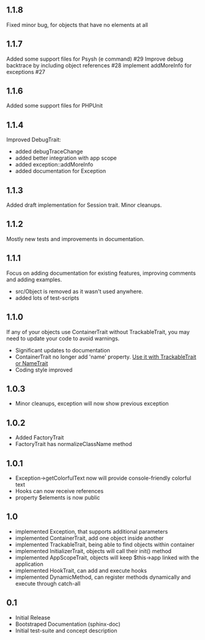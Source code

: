 ## 1.1.8

Fixed minor bug, for objects that have no elements at all

## 1.1.7

Added some support files for Psysh (e command) #29
Improve debug backtrace by including object references #28
implement addMoreInfo for exceptions #27

## 1.1.6

Added some support files for PHPUnit

## 1.1.4

Improved DebugTrait:

 - added debugTraceChange
 - added better integration with app scope
 - added exception::addMoreInfo
 - added documentation for Exception

## 1.1.3

Added draft implementation for Session trait. Minor cleanups.

## 1.1.2

Mostly new tests and improvements in documentation.

## 1.1.1

Focus on adding documentation for existing features, improving comments
and adding examples. 
* src/Object is removed as it wasn't used anywhere.
* added lots of test-scripts

## 1.1.0

If any of your objects use ContainerTrait without TrackableTrait, you may need to update
your code to avoid warnings.

* Significant updates to documentation
* ContainerTrait no longer add 'name' property. [Use it with TrackableTrait or NameTrait](http://agile-core.readthedocs.io/en/develop/container.html?highlight=nametrait#name-trait)
* Coding style improved

## 1.0.3

* Minor cleanups, exception will now show previous exception

## 1.0.2

* Added FactoryTrait
* FactoryTrait has normalizeClassName method

## 1.0.1

* Exception->getColorfulText now will provide console-friendly colorful text
* Hooks can now receive references
* property $elements is now public

## 1.0

* implemented Exception, that supports additional parameters
* implemented ContainerTrait, add one object inside another
* implemented TrackableTrait, being able to find objects within container
* implemented InitializerTrait, objects will call their init() method
* implemented AppScopeTrait, objects will keep $this->app linked with the application
* implemented HookTrait, can add and execute hooks
* implemented DynamicMethod, can register methods dynamically and execute through catch-all

## 0.1

* Initial Release
* Bootstraped Documentation (sphinx-doc)
* Initial test-suite and concept description
